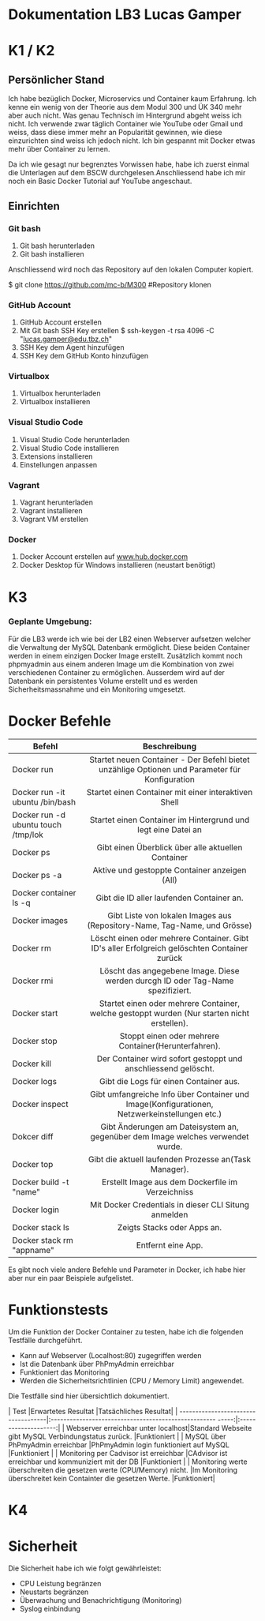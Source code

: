 #  Dokumentation LB3 Lucas Gamper 

# K1 / K2

## Persönlicher Stand

Ich habe bezüglich Docker, Microservics und Container kaum Erfahrung. Ich kenne ein wenig von der Theorie aus dem Modul 300 und ÜK 340 mehr aber auch nicht. Was genau Technisch im Hintergrund abgeht weiss ich nicht. Ich verwende zwar täglich Container wie YouTube oder Gmail und weiss, dass diese immer mehr an Popularität gewinnen, wie diese einzurichten sind weiss ich jedoch nicht. Ich bin gespannt mit Docker etwas mehr über Container zu lernen.

Da ich wie gesagt nur begrenztes Vorwissen habe, habe ich zuerst einmal die Unterlagen auf dem BSCW durchgelesen.Anschliessend habe ich mir noch ein Basic Docker Tutorial auf YouTube angeschaut.

## Einrichten

### Git bash

1. Git bash herunterladen 
2. Git bash installieren

Anschliessend wird noch das Repository auf den lokalen Computer kopiert.

$ git clone https://github.com/mc-b/M300      #Repository klonen
 
  
### GitHub Account

1. GitHub Account erstellen
2. Mit Git bash SSH Key erstellen
 $ ssh-keygen -t rsa 4096 -C "lucas.gamper@edu.tbz.ch"
3. SSH Key dem Agent hinzufügen
4. SSH Key dem GitHub Konto hinzufügen

### Virtualbox

1. Virtualbox herunterladen
2. Virtualbox installieren

### Visual Studio Code

1. Visual Studio Code herunterladen
2. Visual Studio Code installieren
3. Extensions installieren
4. Einstellungen anpassen

### Vagrant

1. Vagrant herunterladen
2. Vagrant installieren
3. Vagrant VM erstellen

### Docker

1. Docker Account erstellen auf www.hub.docker.com
2. Docker Desktop für Windows installieren (neustart benötigt)

# K3

### Geplante Umgebung:

Für die LB3 werde ich wie bei der LB2 einen Webserver aufsetzen welcher die Verwaltung der MySQL Datenbank ermöglicht. Diese beiden Container werden in einem einzigen Docker Image erstellt. Zusätzlich kommt noch phpmyadmin aus einem anderen Image um die Kombination von zwei verschiedenen Container zu ermöglichen. Ausserdem wird auf der Datenbank ein persistentes Volume erstellt und es werden Sicherheitsmassnahme und ein Monitoring umgesetzt.

# Docker Befehle

| Befehl           |Beschreibung                                                                                   |
| -----------------|:---------------------------------------------------------------------------------------------:|
| Docker run       |Startet neuen Container - Der Befehl bietet unzählige Optionen und Parameter für Konfiguration |
| Docker run -it ubuntu /bin/bash       |Startet einen Container mit einer interaktiven Shell                      |
| Docker run -d ubuntu touch /tmp/lok      |Startet einen Container im Hintergrund und legt eine Datei an          |                     
| Docker ps        |Gibt einen Überblick über alle aktuellen Container                                             | 
| Docker ps -a     |Aktive und gestoppte Container anzeigen (All)                                                  | 
| Docker container ls -q |Gibt die ID aller laufenden Container an.                                                |
| Docker images    |Gibt Liste von lokalen Images aus (Repository-Name, Tag-Name, und Grösse)                      | 
| Docker rm        |Löscht einen oder mehrere Container. Gibt ID's aller Erfolgreich gelöschten Container zurück   | 
| Docker rmi       |Löscht das angegebene Image. Diese werden durcgh ID oder Tag-Name spezifiziert.                |
| Docker start     |Startet einen oder mehrere Container, welche gestoppt wurden (Nur starten nicht erstellen).    |
| Docker stop      |Stoppt einen oder mehrere Container(Herunterfahren).                                           |
| Docker kill      |Der Container wird sofort gestoppt und anschliessend gelöscht.                                 |
| Docker logs      |Gibt die Logs für einen Container aus.                                                         |
| Docker inspect   |Gibt umfangreiche Info über Container und Image(Konfigurationen, Netzwerkeinstellungen etc.)   |
| Dokcer diff      |Gibt Änderungen am Dateisystem an, gegenüber dem Image welches verwendet wurde.                |
| Docker top       |Gibt die aktuell laufenden Prozesse an(Task Manager).                                          |
| Docker build -t "name" |Erstellt Image aus dem Dockerfile im Verzeichniss                                        |
| Docker login     |Mit Docker Credentials in dieser CLI Situng anmelden                                           |
| Docker stack ls  |Zeigts Stacks oder Apps an.                                                                    |
| Docker stack rm "appname" |Entfernt eine App.                                                                    |

Es gibt noch viele andere Befehle und Parameter in Docker, ich habe hier aber nur ein paar Beispiele aufgelistet. 

# Funktionstests

Um die Funktion der Docker Container zu testen, habe ich die folgenden Testfälle durchgeführt.

- Kann auf Webserver (Localhost:80) zugegriffen werden
- Ist die Datenbank über PhPmyAdmin erreichbar
- Funktioniert das Monitoring
- Werden die Sicherheitsrichtlinien (CPU / Memory Limit) angewendet.

Die Testfälle sind hier übersichtlich dokumentiert.

| Test                                |Erwartetes Resultat                                         |Tatsächliches Resultat|
| ------------------------------------|:---------------------------------------------------- -----:|:--------------------:|
| Webserver erreichbar unter localhost|Standard Webseite gibt MySQL Verbindungstatus zurück.       |Funktioniert          |
| MySQL über PhPmyAdmin erreichbar    |PhPmyAdmin login funktioniert auf MySQL                     |Funktioniert          |
| Monitoring per Cadvisor ist erreichbar |CAdvisor ist erreichbar und kommuniziert mit der DB      |Funktioniert          |
| Monitoring werte überschreiten die gesetzen werte (CPU/Memory) nicht. |Im Monitoring überschreitet kein Containter die gesetzen Werte. |Funktioniert|

# K4 

# Sicherheit

Die Sicherheit habe ich wie folgt gewährleistet:

- CPU Leistung begränzen
- Neustarts begränzen
- Überwachung und Benachrichtigung (Monitoring)
- Syslog einbindung

